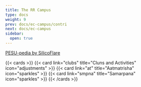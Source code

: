 ```yaml
---
title: The RR Campus
type: docs
weight: 9
prev: docs/ec-campus/contri
next: docs/ec-campus
sidebar:
  open: true
---
```


[PESU-pedia by SilicoFlare](https://pesupedia.vercel.app/intro.html)

{{< cards >}}
  {{< card link="clubs" title="Cluns and Activities" icon="adjustments" >}}
  {{< card link="at" title="Aatmatrisha" icon="sparkles" >}}
  {{< card link="smpna" title="Samarpana" icon="sparkles" >}}
{{< /cards >}}